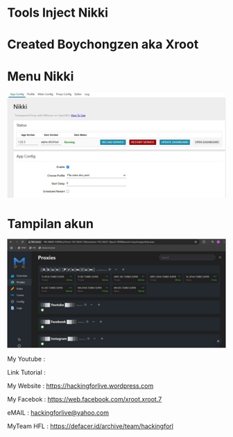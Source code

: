 # Tools Inject Nikki 

# Created Boychongzen aka Xroot

#  Menu Nikki
![be](https://raw.githubusercontent.com/boychongzen18/NIKKI/refs/heads/main/nikki.jpg)
#  Tampilan akun
![be](https://raw.githubusercontent.com/boychongzen18/NIKKI/refs/heads/main/nikki-1.jpg)

My Youtube    : 

Link Tutorial : 

My Website    : https://hackingforlive.wordpress.com

My Facebok    : https://web.facebook.com/xroot.xroot.7

eMAIL         : hackingforlive@yahoo.com     

MyTeam HFL    : https://defacer.id/archive/team/hackingforl
